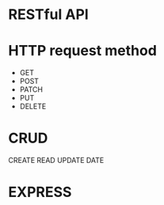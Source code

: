 # RESTful API

# HTTP request method
- GET
- POST
- PATCH
- PUT
- DELETE

# CRUD 
CREATE READ UPDATE DATE

# EXPRESS
